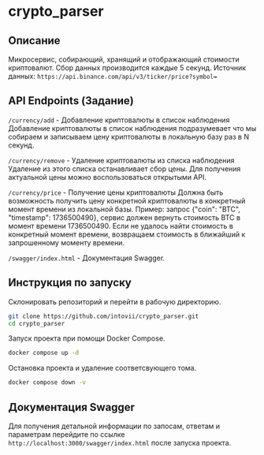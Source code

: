 # crypto_parser
## Описание
Микросервис, собирающий, хранящий и отображающий стоимости криптовалют.
Сбор данных производится каждые 5 секунд. 
Источник данных: `https://api.binance.com/api/v3/ticker/price?symbol=`

## API Endpoints (Задание)
`/currency/add` - Добавление криптовалюты в список наблюдения
Добавление криптовалюты в список наблюдения подразумевает что мы собираем и записываем цену криптовалюты в локальную базу раз в N секунд. 

`/currency/remove` - Удаление криптовалюты из списка наблюдения
Удаление из этого списка останавливает сбор цены. Для получения актуальной цены можно воспользоваться открытыми API.

`/currency/price` - Получение цены криптовалюты
Должна быть возможность получить цену конкретной криптовалюты в конкретный момент времени из локальной базы. 
Пример: запрос {"coin": "BTC", "timestamp": 1736500490}, сервис должен вернуть стоимость BTC в момент времени 1736500490. Если не удалось найти стоимость в конкретный момент времени, возвращаем стоимость в ближайший к запрошенному моменту времени.

`/swagger/index.html` - Документация Swagger.

## Инструкция по запуску
Склонировать репозиторий и перейти в рабочую директорию.
``` bash
git clone https://github.com/intovii/crypto_parser.git
cd crypto_parser
```
Запуск проекта при помощи Docker Compose.
``` bash
docker compose up -d
```
Остановка проекта и удаление соответсвующего тома.
``` bash
docker compose down -v
```

## Документация Swagger
Для получения детальной информации по запосам, ответам и параметрам перейдите по ссылке `http://localhost:3000/swagger/index.html` после запуска проекта.